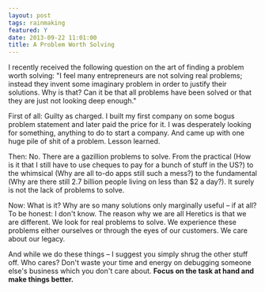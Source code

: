 ```yaml
---
layout: post
tags: rainmaking
featured: Y
date: 2013-09-22 11:01:00
title: A Problem Worth Solving
---
```

I recently received the following question on the art of finding a problem worth solving: "I feel many entrepreneurs are not solving real problems; instead they invent some imaginary problem in order to justify their solutions. Why is that? Can it be that all problems have been solved or that they are just not looking deep enough."

First of all: Guilty as charged. I built my first company on some bogus problem statement and later paid the price for it. I was desperately looking for something, anything to do to start a company. And came up with one huge pile of shit of a problem. Lesson learned.

Then: No. There are a gazillion problems to solve. From the practical (How is it that I still have to use cheques to pay for a bunch of stuff in the US?) to the whimsical (Why are all to-do apps still such a mess?) to the fundamental (Why are there still 2.7 billion people living on less than $2 a day?). It surely is not the lack of problems to solve.

Now: What is it? Why are so many solutions only marginally useful – if at all? To be honest: I don't know. The reason why we are all Heretics is that we are different. We look for real problems to solve. We experience these problems either ourselves or through the eyes of our customers. We care about our legacy.

And while we do these things – I suggest you simply shrug the other stuff off. Who cares? Don't waste your time and energy on debugging someone else's business which you don't care about. **Focus on the task at hand and make things better.**